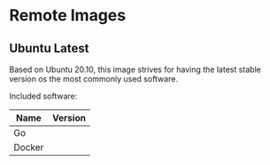 # Remote Images

## Ubuntu Latest

Based on Ubuntu 20.10, this image strives for having the latest stable version os the most commonly used software.

Included software:

<!-- BEGIN GENERATED SECTION: ubuntu-latest -->

| Name | Version |
| ---- | ------- |
| Go |  |
| Docker |  |

<!-- END GENERATED SECTION: ubuntu-latest -->
